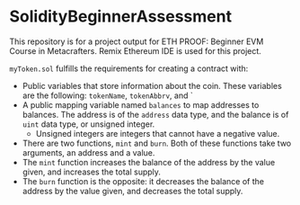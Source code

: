 # SolidityBeginnerAssessment

This repository is for a project output for ETH PROOF: Beginner EVM Course in Metacrafters. Remix Ethereum IDE is used for this project.

`myToken.sol` fulfills the requirements for creating a contract with:
- Public variables that store information about the coin. These variables are the following: `tokenName`, `tokenAbbrv`, and `
- A public mapping variable named `balances` to map addresses to balances. The address is of the `address` data type, and the balance is of `uint` data type, or unsigned integer.
    - Unsigned integers are integers that cannot have a negative value.
- There are two functions, `mint` and `burn`. Both of these functions take two arguments, an address and a value.
- The `mint` function increases the balance of the address by the value given, and increases the total supply.
- The `burn` function is the opposite: it decreases the balance of the address by the value given, and decreases the total supply.
